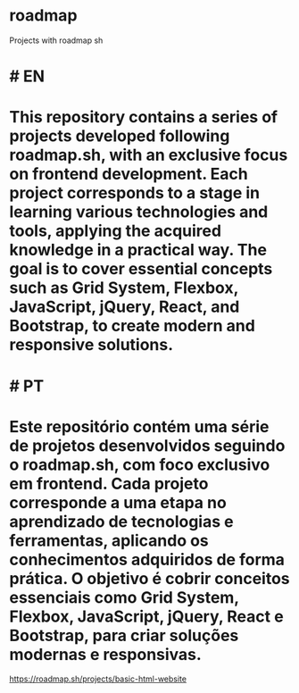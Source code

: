 # roadmap
Projects with roadmap sh
# # EN
# This repository contains a series of projects developed following roadmap.sh, with an exclusive focus on frontend development. Each project corresponds to a stage in learning various technologies and tools, applying the acquired knowledge in a practical way. The goal is to cover essential concepts such as Grid System, Flexbox, JavaScript, jQuery, React, and Bootstrap, to create modern and responsive solutions.

# # PT
# Este repositório contém uma série de projetos desenvolvidos seguindo o roadmap.sh, com foco exclusivo em frontend. Cada projeto corresponde a uma etapa no aprendizado de tecnologias e ferramentas, aplicando os conhecimentos adquiridos de forma prática. O objetivo é cobrir conceitos essenciais como Grid System, Flexbox, JavaScript, jQuery, React e Bootstrap, para criar soluções modernas e responsivas.

https://roadmap.sh/projects/basic-html-website
